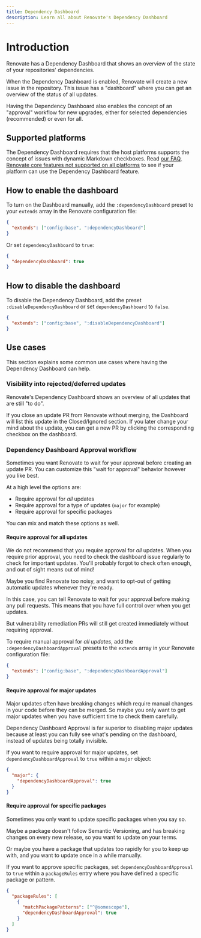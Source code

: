 ```yaml
---
title: Dependency Dashboard
description: Learn all about Renovate's Dependency Dashboard
---
```


# Introduction

Renovate has a Dependency Dashboard that shows an overview of the state of your repositories' dependencies.

When the Dependency Dashboard is enabled, Renovate will create a new issue in the repository.
This issue has a "dashboard" where you can get an overview of the status of all updates.

Having the Dependency Dashboard also enables the concept of an "approval" workflow for new upgrades, either for selected dependencies (recommended) or even for all.

## Supported platforms

The Dependency Dashboard requires that the host platforms supports the concept of issues with dynamic Markdown checkboxes.
Read [our FAQ, Renovate core features not supported on all platforms](https://docs.renovatebot.com/faq/#renovate-core-features-not-supported-on-all-platforms) to see if your platform can use the Dependency Dashboard feature.

## How to enable the dashboard

To turn on the Dashboard manually, add the `:dependencyDashboard` preset to your `extends` array in the Renovate configuration file:

```json
{
  "extends": ["config:base", ":dependencyDashboard"]
}
```

Or set `dependencyDashboard` to `true`:

```json
{
  "dependencyDashboard": true
}
```

## How to disable the dashboard

To disable the Dependency Dashboard, add the preset `:disableDependencyDashboard` or set `dependencyDashboard` to `false`.

```json
{
  "extends": ["config:base", ":disableDependencyDashboard"]
}
```

## Use cases

This section explains some common use cases where having the Dependency Dashboard can help.

### Visibility into rejected/deferred updates

Renovate's Dependency Dashboard shows an overview of all updates that are still "to do".

If you close an update PR from Renovate without merging, the Dashboard will list this update in the Closed/Ignored section.
If you later change your mind about the update, you can get a new PR by clicking the corresponding checkbox on the dashboard.

### Dependency Dashboard Approval workflow

Sometimes you want Renovate to wait for your approval before creating an update PR.
You can customize this "wait for approval" behavior however you like best.

At a high level the options are:

- Require approval for _all_ updates
- Require approval for a type of updates (`major` for example)
- Require approval for specific packages

You can mix and match these options as well.

#### Require approval for all updates

We do not recommend that you require approval for _all_ updates.
When you require prior approval, you need to check the dashboard issue regularly to check for important updates.
You'll probably forgot to check often enough, and out of sight means out of mind!

Maybe you find Renovate too noisy, and want to opt-out of getting automatic updates whenever they're ready.

In this case, you can tell Renovate to wait for your approval before making any pull requests.
This means that you have full control over when you get updates.

But vulnerability remediation PRs will still get created immediately without requiring approval.

To require manual approval for _all updates_, add the `:dependencyDashboardApproval` presets to the `extends` array in your Renovate configuration file:

```json
{
  "extends": ["config:base", ":dependencyDashboardApproval"]
}
```

#### Require approval for major updates

Major updates often have breaking changes which require manual changes in your code before they can be merged.
So maybe you only want to get major updates when you have sufficient time to check them carefully.

Dependency Dashboard Approval is far superior to disabling major updates because at least you can fully see what's pending on the dashboard, instead of updates being totally invisible.

If you want to require approval for major updates, set `dependencyDashboardApproval` to `true` within a `major` object:

```json
{
  "major": {
    "dependencyDashboardApproval": true
  }
}
```

#### Require approval for specific packages

Sometimes you only want to update specific packages when you say so.

Maybe a package doesn't follow Semantic Versioning, and has breaking changes on every new release, so you want to update on your terms.

Or maybe you have a package that updates too rapidly for you to keep up with, and you want to update once in a while manually.

If you want to approve specific packages, set `dependencyDashboardApproval` to `true` within a `packageRules` entry where you have defined a specific package or pattern.

```json
{
  "packageRules": [
    {
      "matchPackagePatterns": ["^@somescope"],
      "dependencyDashboardApproval": true
    }
  ]
}
```

